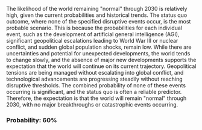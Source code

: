 The likelihood of the world remaining "normal" through 2030 is relatively high, given the current probabilities and historical trends. The status quo outcome, where none of the specified disruptive events occur, is the most probable scenario. This is because the probabilities for each individual event, such as the development of artificial general intelligence (AGI), significant geopolitical escalations leading to World War III or nuclear conflict, and sudden global population shocks, remain low. While there are uncertainties and potential for unexpected developments, the world tends to change slowly, and the absence of major new developments supports the expectation that the world will continue on its current trajectory. Geopolitical tensions are being managed without escalating into global conflict, and technological advancements are progressing steadily without reaching disruptive thresholds. The combined probability of none of these events occurring is significant, and the status quo is often a reliable predictor. Therefore, the expectation is that the world will remain "normal" through 2030, with no major breakthroughs or catastrophic events occurring.

### Probability: 60%